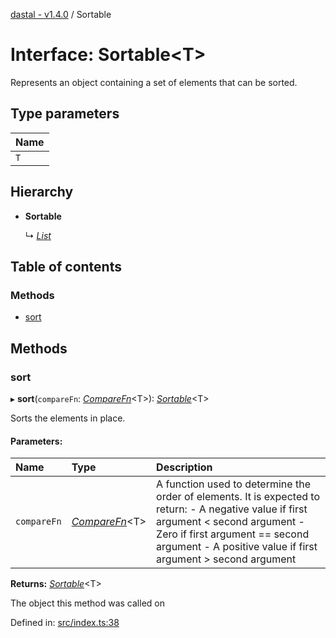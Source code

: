 [dastal - v1.4.0](../README.md) / Sortable

# Interface: Sortable<T\>

Represents an object containing a set of elements that can be sorted.

## Type parameters

| Name |
| :------ |
| `T` |

## Hierarchy

* **Sortable**

  ↳ [*List*](list.md)

## Table of contents

### Methods

- [sort](sortable.md#sort)

## Methods

### sort

▸ **sort**(`compareFn`: [*CompareFn*](../README.md#comparefn)<T\>): [*Sortable*](sortable.md)<T\>

Sorts the elements in place.

#### Parameters:

| Name | Type | Description |
| :------ | :------ | :------ |
| `compareFn` | [*CompareFn*](../README.md#comparefn)<T\> | A function used to determine the order of elements.  It is expected to return: - A negative value if first argument < second argument - Zero if first argument == second argument - A positive value if first argument > second argument |

**Returns:** [*Sortable*](sortable.md)<T\>

The object this method was called on

Defined in: [src/index.ts:38](https://github.com/havelessbemore/dastal/blob/ae4a0f6/src/index.ts#L38)
